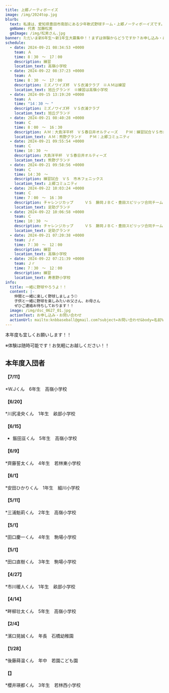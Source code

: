 ```yaml
---
title: 上郷ノーティボーイズ
image: /img/2024top.jpg
blurb:
  text: 私達は、愛知県豊田市南部にある少年軟式野球チーム・上郷ノーティボーイズです。野球を愛する少年・少女達の夢を育み、軟式野球を正しく指導し、体力向上と礼儀を養成します。また、親友同士の友情と交歓の場を与え、規則正しい明朗な少年・少女を育成することを目的としています。
  gmName: 代表 加藤松男
  gmImage: /img/松男さん.jpg
banner: ただいま新6年生～新1年生大募集中！！まずは体験からどうですか？お申し込み・お問い合わせはお気軽にどうぞ！！
schedule:
  - date: 2024-09-21 08:34:53 +0000
    team: Ａ
    time: 8：30　～　17：00
    description: 練習
    location_text: 高嶺小学校
  - date: 2024-09-22 08:37:23 +0000
    team: Ａ
    time: 8：30　～　17：00
    description: ミズノワイズ杯　ＶＳ衣浦クラブ　※ＡＭは練習
    location_text: 旭丘グランド　※練習は高嶺小学校
  - date: 2024-09-15 13:19:20 +0000
    team: Ａ
    time: "14：30 ～ "
    description: ミズノワイズ杯　ＶＳ衣浦クラブ
    location_text: 旭丘グランド
  - date: 2024-09-21 08:40:28 +0000
    team: Ｃ
    time: 8：00　～　16：30
    description: ＡＭ：大島洋平杯　ＶＳ春日井オルティーズ　　ＰＭ：練習試合ＶＳ市木フェニックス
    location_text: ＡＭ：熊野グランド　　ＰＭ：上郷コミュニティ
  - date: 2024-09-21 09:55:54 +0000
    team: Ｃ
    time: 10：30　～
    description: 大島洋平杯　ＶＳ春日井オルティーズ
    location_text: 熊野グランド
  - date: 2024-09-21 09:58:56 +0000
    team: Ｃ
    time: 14：30　～　
    description: 練習試合　ＶＳ　市木フェニックス
    location_text: 上郷コミュニティ
  - date: 2024-09-22 10:03:24 +0000
    team: Ｃ
    time: 7：00　～　16：30
    description: チャレンジカップ　　　ＶＳ　藤岡ＪＢＣ・豊田スピリッツ合同チーム
    location_text: 足助グランド
  - date: 2024-09-22 10:06:58 +0000
    team: Ｃ
    time: 10：30　～
    description: チャレンジカップ　　　ＶＳ　藤岡ＪＢＣ・豊田スピリッツ合同チーム
    location_text: 足助グランド
  - date: 2024-09-21 07:20:38 +0000
    team: Ｊｒ
    time: 7：30　～　12：00
    description: 練習
    location_text: 高嶺小学校
  - date: 2024-09-22 07:21:39 +0000
    team: Ｊｒ
    time: 7：30　～　12：00
    description: 練習
    location_text: 寿恵野小学校
info:
  title: 一緒に野球やろうよ！！
  content: |-
    仲間と一緒に楽しく野球しましょう⚾
    子供と一緒に野球を楽しみたいお父さん、お母さん
    ぜひご連絡お待ちしております！！
  image: /img/dsc_0627_01.jpg
  actionText: お申し込み・お問い合わせ
  actionUrl: mailto:knbbaseball@gmail.com?subject=お問い合わせ&body=名前%20%3A%0D%0Aふりがな%20%3A%0D%0A電話%20%3A%0D%0A学校名%20%3A%0D%0A学年%20%3A%0D%0Aお問い合せ内容%20%3A（例、体験・見学・入団希望）
---
```

本年度も宜しくお願いします！！


※体験は随時可能です！お気軽にお越しください！！

## 本年度入団者

#### 【7/11】

*W.Jくん　6年生　高嶺小学校

#### 【6/20】

*川尻凌央くん　1年生　畝部小学校

#### 【6/15】

* 飯田亘くん　5年生　高嶺小学校

#### 【6/9】

*齊藤誓太くん　4年生　若林東小学校

#### 【6/1】

*安田ひかりくん　1年生　細川小学校

#### 【5/11】

*三浦魁莉くん　2年生　高嶺小学校

#### 【5/1】

*田口慶一くん　4年生　駒場小学校

#### 【5/1】

*田口直樹くん　3年生　駒場小学校

#### 【4/27】

*市川暖人くん　1年生　畝部小学校

#### 【4/14】

*畔柳壮太くん　5年生　高嶺小学校

#### 【2/4】

*濱口晃誠くん　年長　石橋幼稚園

#### 【1/28】

*後藤蒔温くん　年中　若園こども園

#### 【】

*櫻井瑛都くん　3年生　若林西小学校



